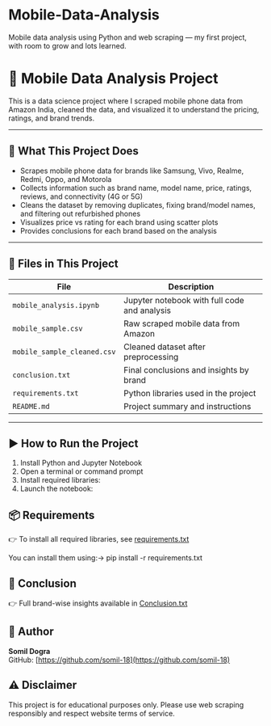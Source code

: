 # Mobile-Data-Analysis
Mobile data analysis using Python and web scraping — my first project, with room to grow and lots learned.

# 📱 Mobile Data Analysis Project

This is a data science project where I scraped mobile phone data from Amazon India, cleaned the data, and visualized it to understand the pricing, ratings, and brand trends.

---

## 🔧 What This Project Does

- Scrapes mobile phone data for brands like Samsung, Vivo, Realme, Redmi, Oppo, and Motorola
- Collects information such as brand name, model name, price, ratings, reviews, and connectivity (4G or 5G)
- Cleans the dataset by removing duplicates, fixing brand/model names, and filtering out refurbished phones
- Visualizes price vs rating for each brand using scatter plots
- Provides conclusions for each brand based on the analysis

---

## 📂 Files in This Project

| File                     | Description                                     |
|--------------------------|-------------------------------------------------|
| `mobile_analysis.ipynb`  | Jupyter notebook with full code and analysis    |
| `mobile_sample.csv`      | Raw scraped mobile data from Amazon             |
| `mobile_sample_cleaned.csv` | Cleaned dataset after preprocessing           |
| `conclusion.txt`         | Final conclusions and insights by brand         |
| `requirements.txt`       | Python libraries used in the project            |
| `README.md`              | Project summary and instructions                |


---

## ▶️ How to Run the Project

1. Install Python and Jupyter Notebook
2. Open a terminal or command prompt
3. Install required libraries:
4. Launch the notebook:


## 📦 Requirements

👉 To install all required libraries, see [requirements.txt](requirements.txt)

You can install them using:-> pip install -r requirements.txt


   
## 📝 Conclusion

👉 Full brand-wise insights available in [Conclusion.txt](Conclusion.txt)



## 👤 Author

**Somil Dogra**  
GitHub: [https://github.com/somil-18](https://github.com/somil-18)



## ⚠️ Disclaimer

This project is for educational purposes only. Please use web scraping responsibly and respect website terms of service.
